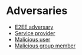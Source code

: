 # Adversaries

* [E2EE adversary](E2EE-adversary.md)
* [Service provider](Service-provider.md)
* [Malicious user](Malicious-user.md)
* [Malicious group member](Malicious-group-member.md)